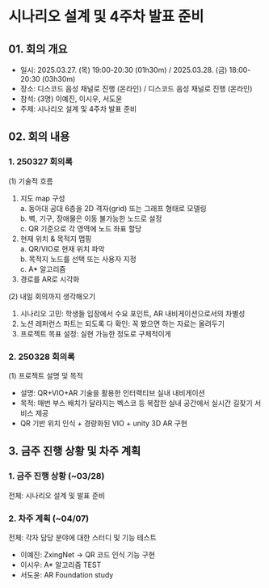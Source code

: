 # 시나리오 설계 및 4주차 발표 준비
## 01. 회의 개요
- 일시: 2025.03.27. (목) 19:00-20:30 (01h30m) / 2025.03.28. (금) 18:00-20:30 (03h30m)
- 장소: 디스코드 음성 채널로 진행 (온라인) / 디스코드 음성 채널로 진행 (온라인)
- 참석: (3명) 이예진, 이시우, 서도윤
- 주제: 시나리오 설계 및 4주차 발표 준비

## 02. 회의 내용
### 1. 250327 회의록
(1) 기술적 흐름
1. 지도 map 구성   
  a. 동아대 공대 6층을 2D 격자(grid) 또는 그래프 형태로 모델링   
  b. 벽, 기구, 장애물은 이동 불가능한 노드로 설정   
  c. QR 기준으로 각 영역에 노드 좌표 할당   
2. 현재 위치 & 목적지 맵핑   
  a. QR/VIO로 현재 위치 파악   
  b. 목적지 노드를 선택 또는 사용자 지정   
  c. A* 알고리즘   
3. 경로를 AR로 시각화

(2) 내일 회의까지 생각해오기   
1. 시나리오 고민: 학생들 입장에서 수요 포인트, AR 내비게이션으로서의 차별성
2. 노션 레퍼런스 파트는 되도록 다 확인: 꼭 봤으면 하는 자료는 올려두기
3. 프로젝트 목표 설정: 실현 가능한 정도로 구체적이게   

### 2. 250328 회의록
(1) 프로젝트 설명 및 목적
- 설명: QR+VIO+AR 기술을 활용한 인터랙티브 실내 내비게이션
- 목적: 매번 부스 배치가 달라지는 벡스코 등 복잡한 실내 공간에서 실시간 길찾기 서비스 제공
- QR 기반 위치 인식 + 경량화된 VIO + unity 3D AR 구현   

## 3. 금주 진행 상황 및 차주 계획
### 1. 금주 진행 상황 (~03/28)
전체: 시나리오 설계 및 발표 준비

### 2. 차주 계획 (~04/07)
전체: 각자 담당 분야에 대한 스터디 및 기능 테스트
- 이예진: ZxingNet -> QR 코드 인식 기능 구현
- 이시우: A* 알고리즘 TEST
- 서도윤: AR Foundation study
